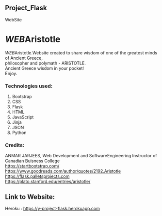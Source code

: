 ## Project_Flask
WebSite

# <h1><em> WEB</em>Aristotle</h1>

<em> WEB</em>Aristotle.Website created to share wisdom of one of the greatest minds of Ancient Greece,<br> philosopher and polymath - ARISTOTLE.<br>
Ancient Greece wisdom in your pocket!<br>
Enjoy.

### Technologies used:
1. Bootstrap<br>
2. CSS<br>
3. Flask<br>
4. HTML<br>
5. JavaScript<br>
6. Jinja<br>
7. JSON<br>
8. Python<br>

### Credits:
ANMAR JARJEES, Web Development and SoftwareEngineering Instructor   of   Canadian Buisness College<br>
https://startbootstrap.com/<br>
https://www.goodreads.com/author/quotes/2192.Aristotle<br>
https://flask.palletsprojects.com<br>
https://plato.stanford.edu/entries/aristotle/<br>


## Link to Website:

Heroku : https://y-project-flask.herokuapp.com

